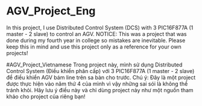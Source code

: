 # AGV_Project_Eng
In this project, I use Distributed Control System (DCS) with 3 PIC16F877A (1 master - 2 slave) to control an AGV.
NOTICE: This was a project that was done during my fourth year in college so mistakes are inevitable. Please keep this in mind and use this project only as a reference for your own projects!

#AGV_Project_Vietnamese
Trong project này, mình sử dụng Distributed Control System (Điều khiển phân cấp) với 3 PIC16F877A (1 master - 2 slave) để điều khiển AGV bám line trên sa bàn cho trước.
Chú ý: Đây là một project được thực hiện vào năm thứ 4 của mình vì vậy những sai sói là không thể tránh khỏi. Hãy lưu ý điều này và chỉ dùng project này như một nguồn tham khảo cho project của riêng bạn!
